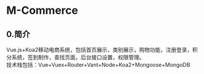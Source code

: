 # M-Commerce

## 0.简介
Vue.js+Koa2移动电商系统，包括首页展示，类别展示，购物功能，注册登录，积分系统，签到制作，查找页面，后台接口设置，权限管理。    
技术栈包括：Vue+Vuex+Router+Vant+Node+Koa2+Mongoose+MongoDB  


